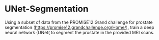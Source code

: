 # UNet-Segmentation

Using a subset of data from the PROMISE12 Grand challenge for prostate segmentation (https://promise12.grandchallenge.org/Home/), train a deep neural network (UNet( to segment the prostate in the provided MRI scans.
